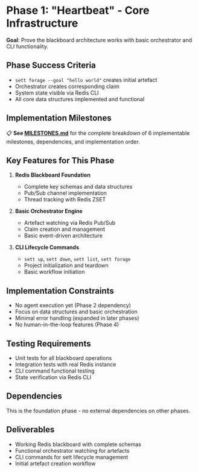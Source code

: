 # **Phase 1: "Heartbeat" - Core Infrastructure**

**Goal**: Prove the blackboard architecture works with basic orchestrator and CLI functionality.

## **Phase Success Criteria**

- `sett forage --goal "hello world"` creates initial artefact
- Orchestrator creates corresponding claim
- System state visible via Redis CLI
- All core data structures implemented and functional

## **Implementation Milestones**

📋 **See [MILESTONES.md](./MILESTONES.md)** for the complete breakdown of 6 implementable milestones, dependencies, and implementation order.

## **Key Features for This Phase**

1. **Redis Blackboard Foundation**
   - Complete key schemas and data structures
   - Pub/Sub channel implementation
   - Thread tracking with Redis ZSET

2. **Basic Orchestrator Engine** 
   - Artefact watching via Redis Pub/Sub
   - Claim creation and management
   - Basic event-driven architecture

3. **CLI Lifecycle Commands**
   - `sett up`, `sett down`, `sett list`, `sett forage`
   - Project initialization and teardown
   - Basic workflow initiation

## **Implementation Constraints**

- No agent execution yet (Phase 2 dependency)
- Focus on data structures and basic orchestration
- Minimal error handling (expanded in later phases)
- No human-in-the-loop features (Phase 4)

## **Testing Requirements**

- Unit tests for all blackboard operations
- Integration tests with real Redis instance
- CLI command functional testing
- State verification via Redis CLI

## **Dependencies**

This is the foundation phase - no external dependencies on other phases.

## **Deliverables**

- Working Redis blackboard with complete schemas
- Functional orchestrator watching for artefacts
- CLI commands for sett lifecycle management
- Initial artefact creation workflow